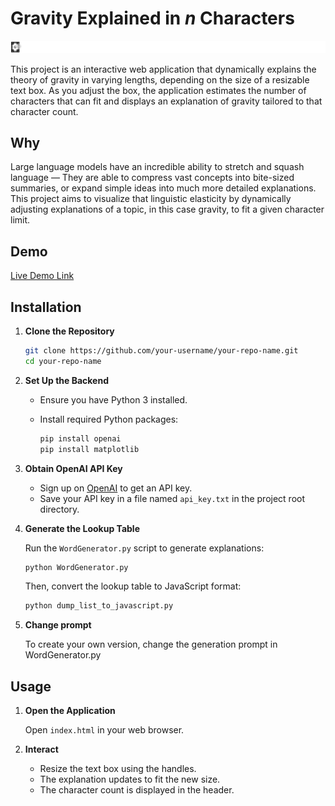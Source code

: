 # Gravity Explained in *n* Characters

![Expanding and shrinking gravity explanation text](./gravity_example.gif)

This project is an interactive web application that dynamically explains the theory of gravity in varying lengths, depending on the size of a resizable text box. As you adjust the box, the application estimates the number of characters that can fit and displays an explanation of gravity tailored to that character count.

## Why

Large language models have an incredible ability to stretch and squash language — They are able to compress vast concepts into bite-sized summaries, or expand simple ideas into much more detailed explanations. This project aims to visualize that linguistic elasticity by dynamically adjusting explanations of a topic, in this case gravity, to fit a given character limit.

## Demo

[Live Demo Link](https://matthiasheim3d.github.io/gravity-explained-in-n-characters/)

## Installation

1. **Clone the Repository**

   ```bash
   git clone https://github.com/your-username/your-repo-name.git
   cd your-repo-name
   ```

2. **Set Up the Backend**

   - Ensure you have Python 3 installed.
   - Install required Python packages:

     ```bash
     pip install openai
     pip install matplotlib
     ```

3. **Obtain OpenAI API Key**

   - Sign up on [OpenAI](https://openai.com/) to get an API key.
   - Save your API key in a file named `api_key.txt` in the project root directory.

4. **Generate the Lookup Table**

   Run the `WordGenerator.py` script to generate explanations:

   ```bash
   python WordGenerator.py
   ```

   Then, convert the lookup table to JavaScript format:

   ```bash
   python dump_list_to_javascript.py
   ```

5. **Change prompt**

   To create your own version, change the generation prompt in WordGenerator.py 

## Usage

1. **Open the Application**

   Open `index.html` in your web browser.

2. **Interact**

   - Resize the text box using the handles.
   - The explanation updates to fit the new size.
   - The character count is displayed in the header.

